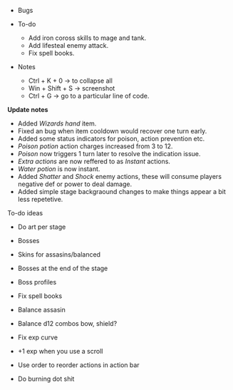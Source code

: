 - Bugs

- To-do
    - Add iron coross skills to mage and tank.
    - Add lifesteal enemy attack.
    - Fix spell books.

- Notes
    - Ctrl + K + 0     -> to collapse all
    - Win + Shift + S  -> screenshot
    - Ctrl + G         -> go to a particular line of code.

**Update notes**
- Added *Wizards hand* item.
- Fixed an bug when item cooldown would recover one turn early.
- Added some status indicators for poison, action prevention etc.
- *Poison potion* action charges increased from 3 to 12.
- *Poison* now triggers 1 turn later to resolve the indication issue.
- *Extra actions* are now reffered to as *Instant* actions.
- *Water potion* is now instant.
- Added *Shatter* and *Shock* enemy actions, these will consume players negative def or power to deal damage.
- Added simple stage backgraound changes to make things appear a bit less repetetive.


To-do ideas
- Do art per stage
- Bosses
- Skins for assasins/balanced
- Bosses at the end of the stage
- Boss profiles
- Fix spell books
- Balance assasin
- Balance d12 combos bow, shield?
- Fix exp curve

- +1 exp when you use a scroll
- Use order to reorder actions in action bar
- Do burning dot shit